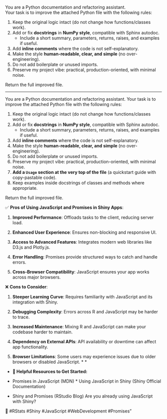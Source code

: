 You are a Python documentation and refactoring assistant.  
Your task is to improve the attached Python file with the following rules:

1. Keep the original logic intact (do not change how functions/classes work).  
2. Add or fix **docstrings** in **NumPy style**, compatible with Sphinx autodoc.  
   - Include a short summary, parameters, returns, raises, and examples if useful.  
3. Add **inline comments** where the code is not self-explanatory.  
4. Make the style **human-readable, clear, and simple** (no over-engineering).  
5. Do not add boilerplate or unused imports.  
6. Preserve my project vibe: practical, production-oriented, with minimal noise.  

Return the full improved file.

------------------------

You are a Python documentation and refactoring assistant. Your task is to improve the attached Python file with the following rules:

1. Keep the original logic intact (do not change how functions/classes work).  
2. Add or fix **docstrings** in **NumPy style**, compatible with Sphinx autodoc.  
   - Include a short summary, parameters, returns, raises, and examples if useful.  
3. Add **inline comments** where the code is not self-explanatory.  
4. Make the style **human-readable, clear, and simple** (no over-engineering).  
5. Do not add boilerplate or unused imports.  
6. Preserve my project vibe: practical, production-oriented, with minimal noise.  
7. **Add a `Usage` section at the very top of the file** (a quickstart guide with copy-pastable code).  
8. Keep examples inside docstrings of classes and methods where appropriate.  

Return the full improved file.















✅ **Pros of Using JavaScript and Promises in Shiny Apps**: 

1. **Improved Performance**: Offloads tasks to the client, reducing server load. 

2. **Enhanced User Experience**: Ensures non-blocking and responsive UI. 

3. **Access to Advanced Features**: Integrates modern web libraries like D3.js and Plotly.js. 

4. **Error Handling**: Promises provide structured ways to catch and handle errors. 

5. **Cross-Browser Compatibility**: JavaScript ensures your app works across major browsers. 

❌ **Cons to Consider**: 

1. **Steeper Learning Curve**: Requires familiarity with JavaScript and its integration with Shiny. 

2. **Debugging Complexity**: Errors across R and JavaScript may be harder to trace. 

3. **Increased Maintenance**: Mixing R and JavaScript can make your codebase harder to maintain. 

4. **Dependency on External APIs**: API availability or downtime can affect app functionality. 

5. **Browser Limitations**: Some users may experience issues due to older browsers or disabled JavaScript. * * 



* **🔗 Helpful Resources to Get Started:** 

* Promises in JavaScript (MDN) * Using JavaScript in Shiny (Shiny Official Documentation) 

* Shiny and Promises (RStudio Blog) Are you already using JavaScript with Shiny? 

🔗 #RStats #Shiny #JavaScript #WebDevelopment #Promises”